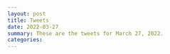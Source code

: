 ```yaml
---
layout: post
title: Tweets
date: 2022-03-27
summary: These are the tweets for March 27, 2022.
categories:
---
```


